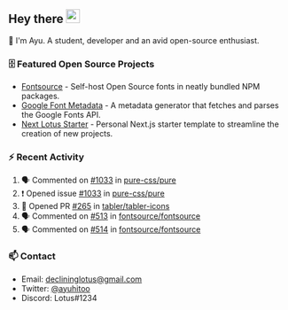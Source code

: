 ## Hey there <img src="https://media.giphy.com/media/hvRJCLFzcasrR4ia7z/giphy.gif" width="25" height="25">

📝 I'm Ayu. A student, developer and an avid open-source enthusiast.

### 🗄 Featured Open Source Projects

- [Fontsource](https://github.com/fontsource/fontsource) - Self-host Open Source fonts in neatly bundled NPM packages.
- [Google Font Metadata](https://github.com/fontsource/google-font-metadata) - A metadata generator that fetches and parses the Google Fonts API.
- [Next Lotus Starter](https://github.com/DecliningLotus/next-lotus-starter) - Personal Next.js starter template to streamline the creation of new projects.

### ⚡ Recent Activity

<!--START_SECTION:activity-->

1. 🗣 Commented on [#1033](https://github.com/pure-css/pure/issues/1033) in [pure-css/pure](https://github.com/pure-css/pure)
2. ❗️ Opened issue [#1033](https://github.com/pure-css/pure/issues/1033) in [pure-css/pure](https://github.com/pure-css/pure)
3. 💪 Opened PR [#265](https://github.com/tabler/tabler-icons/pull/265) in [tabler/tabler-icons](https://github.com/tabler/tabler-icons)
4. 🗣 Commented on [#513](https://github.com/fontsource/fontsource/issues/513) in [fontsource/fontsource](https://github.com/fontsource/fontsource)
5. 🗣 Commented on [#514](https://github.com/fontsource/fontsource/issues/514) in [fontsource/fontsource](https://github.com/fontsource/fontsource)
<!--END_SECTION:activity-->

### 📫 Contact

- Email: declininglotus@gmail.com
- Twitter: [@ayuhitoo](https://twitter.com/ayuhitoo)
- Discord: Lotus#1234
